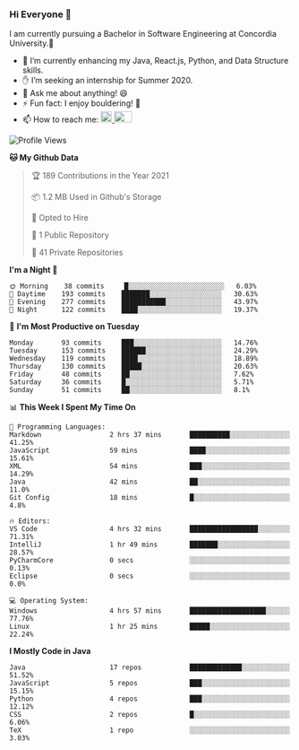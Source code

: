 ### Hi Everyone 👋
I am currently pursuing a Bachelor in Software Engineering at Concordia University.🏫

- 🌱 I’m currently enhancing my Java, React.js, Python, and Data Structure skills.
- ✋ I’m seeking an internship for Summer 2020.
- 💬 Ask me about anything! 😄
- ⚡ Fun fact: I enjoy bouldering! 🧗‍
- 📫 How to reach me: <a href="https://www.linkedin.com/in/siu-tong-ye/" target="_blank"> <img width="20px" width="32" src="https://cdn.jsdelivr.net/npm/simple-icons@v3/icons/linkedin.svg" /> </a> <a href="mailto:SiuTongYe@gmail.com" target="_blank"> <img height="20" width="32" src="https://cdn.jsdelivr.net/npm/simple-icons@v3/icons/gmail.svg" /> </a>

<!--START_SECTION:waka-->
![Profile Views](http://img.shields.io/badge/Profile%20Views-6-blue)

**🐱 My Github Data** 

> 🏆 189 Contributions in the Year 2021
 > 
> 📦 1.2 MB Used in Github's Storage 
 > 
> 💼 Opted to Hire
 > 
> 📜 1 Public Repository 
 > 
> 🔑 41 Private Repositories  
 > 
**I'm a Night 🦉** 

```text
🌞 Morning    38 commits     █░░░░░░░░░░░░░░░░░░░░░░░░   6.03% 
🌆 Daytime    193 commits    ███████░░░░░░░░░░░░░░░░░░   30.63% 
🌃 Evening    277 commits    ███████████░░░░░░░░░░░░░░   43.97% 
🌙 Night      122 commits    ████░░░░░░░░░░░░░░░░░░░░░   19.37%

```
📅 **I'm Most Productive on Tuesday** 

```text
Monday       93 commits     ███░░░░░░░░░░░░░░░░░░░░░░   14.76% 
Tuesday      153 commits    ██████░░░░░░░░░░░░░░░░░░░   24.29% 
Wednesday    119 commits    ████░░░░░░░░░░░░░░░░░░░░░   18.89% 
Thursday     130 commits    █████░░░░░░░░░░░░░░░░░░░░   20.63% 
Friday       48 commits     ██░░░░░░░░░░░░░░░░░░░░░░░   7.62% 
Saturday     36 commits     █░░░░░░░░░░░░░░░░░░░░░░░░   5.71% 
Sunday       51 commits     ██░░░░░░░░░░░░░░░░░░░░░░░   8.1%

```


📊 **This Week I Spent My Time On** 

```text
💬 Programming Languages: 
Markdown                 2 hrs 37 mins       ██████████░░░░░░░░░░░░░░░   41.25% 
JavaScript               59 mins             ████░░░░░░░░░░░░░░░░░░░░░   15.61% 
XML                      54 mins             ███░░░░░░░░░░░░░░░░░░░░░░   14.29% 
Java                     42 mins             ██░░░░░░░░░░░░░░░░░░░░░░░   11.0% 
Git Config               18 mins             █░░░░░░░░░░░░░░░░░░░░░░░░   4.8%

🔥 Editors: 
VS Code                  4 hrs 32 mins       █████████████████░░░░░░░░   71.31% 
IntelliJ                 1 hr 49 mins        ███████░░░░░░░░░░░░░░░░░░   28.57% 
PyCharmCore              0 secs              ░░░░░░░░░░░░░░░░░░░░░░░░░   0.13% 
Eclipse                  0 secs              ░░░░░░░░░░░░░░░░░░░░░░░░░   0.0%

💻 Operating System: 
Windows                  4 hrs 57 mins       ███████████████████░░░░░░   77.76% 
Linux                    1 hr 25 mins        █████░░░░░░░░░░░░░░░░░░░░   22.24%

```

**I Mostly Code in Java** 

```text
Java                     17 repos            █████████████░░░░░░░░░░░░   51.52% 
JavaScript               5 repos             ███░░░░░░░░░░░░░░░░░░░░░░   15.15% 
Python                   4 repos             ███░░░░░░░░░░░░░░░░░░░░░░   12.12% 
CSS                      2 repos             █░░░░░░░░░░░░░░░░░░░░░░░░   6.06% 
TeX                      1 repo              ░░░░░░░░░░░░░░░░░░░░░░░░░   3.03%

```



<!--END_SECTION:waka-->
